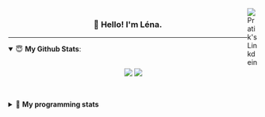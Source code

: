 <!--
<a href="https://twitter.com" target="_blank" rel="nofollow">
 <img align="right" alt="Pratik's Twitter" width="22px" src="https://cdn.jsdelivr.net/npm/simple-icons@v3/icons/twitter.svg" />
</a> 

-->
<a href="https://www.linkedin.com/in/lenagiacalone/" target="_blank" rel="nofollow">
 <img align="right" alt="Pratik's Linkdein" width="22px" src="https://cdn.jsdelivr.net/npm/simple-icons@v3/icons/linkedin.svg" />
</a>



<h3 align="center">👋 Hello! I'm Léna.</h3>

---

<!--
**lgiacalo/lgiacalo** is a ✨ _special_ ✨ repository because its `README.md` (this file) appears on your GitHub profile.

Here are some ideas to get you started:

- 🔭 I’m currently working on ...
- 🌱 I’m currently learning ...
- 👯 I’m looking to collaborate on ...
- 🤔 I’m looking for help with ...
- 💬 Ask me about ...
- 📫 How to reach me: ...
- 😄 Pronouns: ...
- ⚡ Fun fact: ...
-->

<details open>
 <summary> 😇 <b>My Github Stats</b>: </summary>
<br>
<p align = "center">
  <img src = "https://github-readme-stats.vercel.app/api?username=lgiacalo&show_icons=true&theme=nord" width="420">
  <img src = "https://github-readme-stats.vercel.app/api/top-langs/?username=lgiacalo&layout=compact&theme=nord">
</p>
 
<br>
<p align = "center">
  <imp src = "https://github-readme-stats.vercel.app/api/wakatime?username=lgiacalo&theme=nord">
</p>

</details>

<details>
 <summary>🤖 <b>My programming stats</b></summary>
 <br>
 
<!--START_SECTION:waka-->
![Lines of code](https://img.shields.io/badge/From%20Hello%20World%20I%27ve%20Written-966183%20lines%20of%20code-blue)

**🐱 My GitHub Data** 

> 🏆 1,058 Contributions in the Year 2021
 > 
> 📦 297.4 kB Used in GitHub's Storage 
 > 
> 🚫 Not Opted to Hire
 > 
> 📜 44 Public Repositories 
 > 
> 🔑 34 Private Repositories  
 > 
**I'm an Early 🐤** 

```text
🌞 Morning    133 commits    █████░░░░░░░░░░░░░░░░░░░░   20.09% 
🌆 Daytime    348 commits    █████████████░░░░░░░░░░░░   52.57% 
🌃 Evening    174 commits    ██████░░░░░░░░░░░░░░░░░░░   26.28% 
🌙 Night      7 commits      ░░░░░░░░░░░░░░░░░░░░░░░░░   1.06%

```
📅 **I'm Most Productive on Thursday** 

```text
Monday       98 commits     ███░░░░░░░░░░░░░░░░░░░░░░   14.8% 
Tuesday      73 commits     ██░░░░░░░░░░░░░░░░░░░░░░░   11.03% 
Wednesday    131 commits    █████░░░░░░░░░░░░░░░░░░░░   19.79% 
Thursday     146 commits    █████░░░░░░░░░░░░░░░░░░░░   22.05% 
Friday       76 commits     ██░░░░░░░░░░░░░░░░░░░░░░░   11.48% 
Saturday     30 commits     █░░░░░░░░░░░░░░░░░░░░░░░░   4.53% 
Sunday       108 commits    ████░░░░░░░░░░░░░░░░░░░░░   16.31%

```


📊 **This Week I Spent My Time On** 

```text
⌚︎ Time Zone: Europe/Paris

💬 Programming Languages: 
JavaScript               16 hrs 10 mins      ██████████████████████░░░   90.98% 
Markdown                 53 mins             █░░░░░░░░░░░░░░░░░░░░░░░░   5.02% 
JSON                     13 mins             ░░░░░░░░░░░░░░░░░░░░░░░░░   1.3% 
Vue.js                   11 mins             ░░░░░░░░░░░░░░░░░░░░░░░░░   1.05% 
Bash                     8 mins              ░░░░░░░░░░░░░░░░░░░░░░░░░   0.79%

🔥 Editors: 
VS Code                  17 hrs 47 mins      █████████████████████████   100.0%

🐱‍💻 Projects: 
augmentation_capital     13 hrs 48 mins      ███████████████████░░░░░░   77.67% 
pappers-engine           1 hr 49 mins        ██░░░░░░░░░░░░░░░░░░░░░░░   10.22% 
Work                     55 mins             █░░░░░░░░░░░░░░░░░░░░░░░░   5.2% 
testPoc                  46 mins             █░░░░░░░░░░░░░░░░░░░░░░░░   4.36% 
pappers                  24 mins             ░░░░░░░░░░░░░░░░░░░░░░░░░   2.25%

💻 Operating System: 
Mac                      17 hrs 47 mins      █████████████████████████   100.0%

```

**I Mostly Code in C** 

```text
C                        26 repos            ████████░░░░░░░░░░░░░░░░░   32.1% 
JavaScript               16 repos            █████░░░░░░░░░░░░░░░░░░░░   19.75% 
HTML                     8 repos             ██░░░░░░░░░░░░░░░░░░░░░░░   9.88% 
Shell                    8 repos             ██░░░░░░░░░░░░░░░░░░░░░░░   9.88% 
C++                      4 repos             █░░░░░░░░░░░░░░░░░░░░░░░░   4.94%

```


**Timeline**

![Chart not found](https://raw.githubusercontent.com/lgiacalo/lgiacalo/main/charts/bar_graph.png) 


 Last Updated on 07/11/2021
<!--END_SECTION:waka-->

</details>
